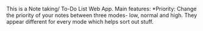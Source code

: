 This is a Note taking/ To-Do List Web App.
Main features:
*Priority: Change the priority of your notes between three modes- low, normal and high. They appear different for every mode which helps sort out stuff.